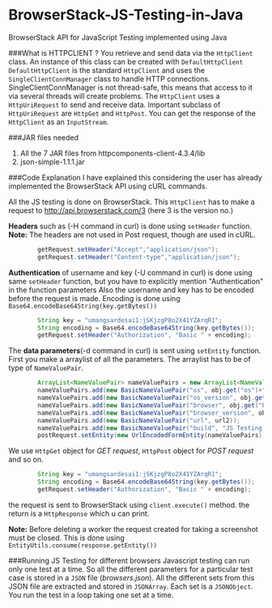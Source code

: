 BrowserStack-JS-Testing-in-Java
===============================

BrowserStack API for JavaScript Testing implemented using Java


###What is HTTPCLIENT ?
You retrieve and send data via the `HttpClient` class. An instance of this class can be created with `DefaultHttpClient`
`DefaultHttpClient` is the standard `HttpClient` and uses the `SingleClientConnManager` class to handle HTTP connections. 
SingleClientConnManager is not thread-safe, this means that access to it via several threads will create problems.
The `HttpClient` uses a `HttpUriRequest` to send and receive data. Important subclass of `HttpUriRequest` are `HttpGet` and `HttpPost`. 
You can get the response of the `HttpClient` as an `InputStream`.

###JAR files needed 
1. All the 7 JAR files from httpcomponents-client-4.3.4/lib 
2. json-simple-1.1.1.jar

###Code Explanation
I have explained this considering the user has already implemented the BrowserStack API using cURL commands.

All the JS testing is done on BrowserStack.
This `HttpClient` has to make a request to http://api.browserstack.com/3 (here 3 is the version no.)

**Headers** such as (-H command in curl) is done using `setHeader` function.
**Note:** The headers are not used in Post request, though are used in cURL.
```java
		getRequest.setHeader("Accept","application/json");
		getRequest.setHeader("Content-type","application/json");
```

**Authentication** of username and key (-U command in curl) is done using same `setHeader` function, but you have to explicitly mention "Authentication" in the function parameters
Also the username and key has to be encoded before the request is made. Encoding is done using `Base64.encodeBase64String(key.getBytes())`
```java
		String key = "umangsardesai1:jSKjzgP8o2X41YZArqR1";
		String encoding = Base64.encodeBase64String(key.getBytes());
		getRequest.setHeader("Authorization", "Basic " + encoding);
```

The **data parameters**(-d command in curl) is sent using `setEntity` function. 
First you make a arraylist of all the parameters. 
The arraylist has to be of type of `NameValuePair`.
```java
		ArrayList<NameValuePair> nameValuePairs = new ArrayList<NameValuePair>();
		nameValuePairs.add(new BasicNameValuePair("os", obj.get("os")+""));
		nameValuePairs.add(new BasicNameValuePair("os_version", obj.get("os_version")+""));
		nameValuePairs.add(new BasicNameValuePair("browser", obj.get("browser")+""));
		nameValuePairs.add(new BasicNameValuePair("browser_version", obj.get("browser_version")+""));
		nameValuePairs.add(new BasicNameValuePair("url", url2));
		nameValuePairs.add(new BasicNameValuePair("build", "JS Testing on Java"));
		postRequest.setEntity(new UrlEncodedFormEntity(nameValuePairs));
```

We use `HttpGet` object for *GET request*, `HttpPost` object for *POST request* and so on.
```java
		String key = "umangsardesai1:jSKjzgP8o2X41YZArqR1";
		String encoding = Base64.encodeBase64String(key.getBytes());
		getRequest.setHeader("Authorization", "Basic " + encoding);
```

the request is sent to BrowserStack using `client.execute()` method.
the return is a `HttpResponse` which u can print.

**Note:** Before deleting a worker the request created for taking a screenshot must be closed.
This is done using `EntityUtils.consume(response.getEntity())`

###Running JS Testing for different browsers
Javascript testing can run only one test at a time.
So all the different parameters for a particular test case is stored in a `JSON` file (*browsers.json*).
All the different sets from this JSON file are extracted and stored in `JSONArray`.
Each set is a `JSONObject`.
You run the test in a loop taking one set at a time.
